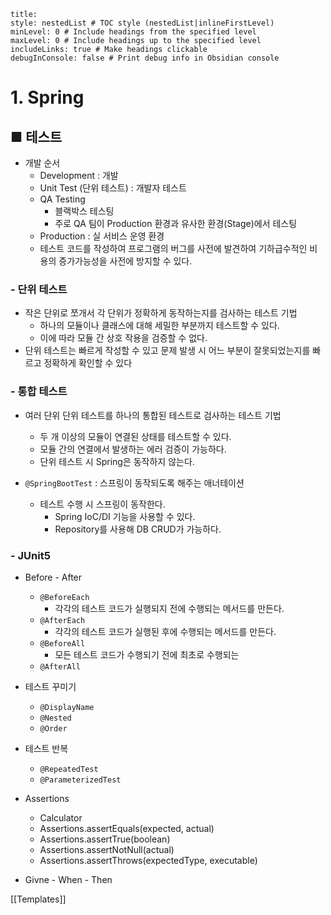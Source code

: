 ```table-of-contents
title: 
style: nestedList # TOC style (nestedList|inlineFirstLevel)
minLevel: 0 # Include headings from the specified level
maxLevel: 0 # Include headings up to the specified level
includeLinks: true # Make headings clickable
debugInConsole: false # Print debug info in Obsidian console
```

# 1. Spring
## ■ 테스트
- 개발 순서
	- Development : 개발
	- Unit Test (단위 테스트) : 개발자 테스트
	- QA Testing
		- 블랙박스 테스팅
		- 주로 QA 팀이 Production 환경과 유사한 환경(Stage)에서 테스팅
	- Production : 실 서비스 운영 환경
	- 테스트 코드를 작성하여 프로그램의 버그를 사전에 발견하여 기하급수적인 비용의 증가가능성을 사전에 방지할 수 있다.

### - 단위 테스트
- 작은 단위로 쪼개서 각 단위가 정확하게 동작하는지를 검사하는 테스트 기법
	- 하나의 모듈이나 클래스에 대해 세밀한 부분까지 테스트할 수 있다.
	- 이에 따라 모듈 간 상호 작용을 검증할 수 없다.
- 단위 테스트는 빠르게 작성할 수 있고 문제 발생 시 어느 부분이 잘못되었는지를 빠르고 정확하게 확인할 수 있다


### - 통합 테스트
- 여러 단위 단위 테스트를 하나의 통합된 테스트로 검사하는 테스트 기법
	- 두 개 이상의 모듈이 연결된 상태를 테스트할 수 있다.
	- 모듈 간의 연결에서 발생하는 에러 검증이 가능하다.
	- 단위 테스트 시 Spring은 동작하지 않는다.

- `@SpringBootTest` : 스프링이 동작되도록 해주는 애너테이션
	- 테스트 수행 시 스프링이 동작한다.
		- Spring IoC/DI 기능을 사용할 수 있다.
		- Repository를 사용해 DB CRUD가 가능하다.

### - JUnit5
- Before - After
	- `@BeforeEach`
		- 각각의 테스트 코드가 실행되지 전에 수행되는 메서드를 만든다.
	- `@AfterEach`
		- 각각의 테스트 코드가 실행된 후에 수행되는 메서드를 만든다.
	- `@BeforeAll`
		- 모든 테스트 코드가 수행되기 전에 최초로 수행되는 
	- `@AfterAll`
	  
- 테스트 꾸미기
	- `@DisplayName`
	- `@Nested`
	- `@Order`
	  
- 테스트 반복
	- `@RepeatedTest`
	- `@ParameterizedTest`
	  
- Assertions
	- Calculator
	- Assertions.assertEquals(expected, actual)
	- Assertions.assertTrue(boolean)
	- Assertions.assertNotNull(actual)
	- Assertions.assertThrows(expectedType, executable)
	  
- Givne - When - Then










[[Templates]]
